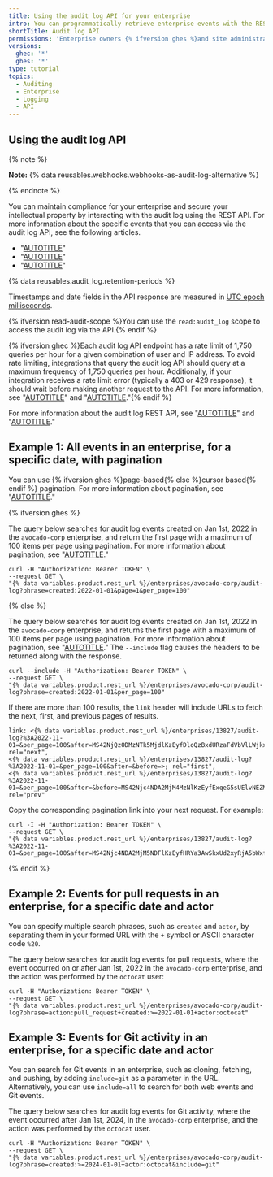 ```yaml
---
title: Using the audit log API for your enterprise
intro: You can programmatically retrieve enterprise events with the REST API.
shortTitle: Audit log API
permissions: 'Enterprise owners {% ifversion ghes %}and site administrators {% endif %}can use the audit log API.'
versions:
  ghec: '*'
  ghes: '*'
type: tutorial
topics:
  - Auditing
  - Enterprise
  - Logging
  - API
---
```


## Using the audit log API

{% note %}

**Note:**  {% data reusables.webhooks.webhooks-as-audit-log-alternative %}

{% endnote %}

You can maintain compliance for your enterprise and secure your intellectual property by interacting with the audit log using the REST API. For more information about the specific events that you can access via the audit log API, see the following articles.

- "[AUTOTITLE](/admin/monitoring-activity-in-your-enterprise/reviewing-audit-logs-for-your-enterprise/audit-log-events-for-your-enterprise)"
- "[AUTOTITLE](/organizations/keeping-your-organization-secure/managing-security-settings-for-your-organization/audit-log-events-for-your-organization)"
- "[AUTOTITLE](/authentication/keeping-your-account-and-data-secure/security-log-events)"

{% data reusables.audit_log.retention-periods %}

Timestamps and date fields in the API response are measured in [UTC epoch milliseconds](https://en.wikipedia.org/wiki/Unix_time).

{% ifversion read-audit-scope %}You can use the `read:audit_log` scope to access the audit log via the API.{% endif %}

{% ifversion ghec %}Each audit log API endpoint has a rate limit of 1,750 queries per hour for a given combination of user and IP address. To avoid rate limiting, integrations that query the audit log API should query at a maximum frequency of 1,750 queries per hour. Additionally, if your integration receives a rate limit error (typically a 403 or 429 response), it should wait before making another request to the API. For more information, see "[AUTOTITLE](/rest/overview/rate-limits-for-the-rest-api)" and "[AUTOTITLE](/rest/guides/best-practices-for-integrators)."{% endif %}

For more information about the audit log REST API, see "[AUTOTITLE](/rest/enterprise-admin/audit-log)" and "[AUTOTITLE](/rest/orgs#get-the-audit-log-for-an-organization)."

## Example 1: All events in an enterprise, for a specific date, with pagination

You can use {% ifversion ghes %}page-based{% else %}cursor based{% endif %} pagination. For more information about pagination, see "[AUTOTITLE](/rest/guides/using-pagination-in-the-rest-api)."

{% ifversion ghes %}

The query below searches for audit log events created on Jan 1st, 2022 in the `avocado-corp` enterprise, and return the first page with a maximum of 100 items per page using pagination. For more information about pagination, see "[AUTOTITLE](/rest/guides/using-pagination-in-the-rest-api)."

```shell
curl -H "Authorization: Bearer TOKEN" \
--request GET \
"{% data variables.product.rest_url %}/enterprises/avocado-corp/audit-log?phrase=created:2022-01-01&page=1&per_page=100"
```

{% else %}

The query below searches for audit log events created on Jan 1st, 2022 in the `avocado-corp` enterprise, and returns the first page with a maximum of 100 items per page using pagination. For more information about pagination, see "[AUTOTITLE](/rest/guides/using-pagination-in-the-rest-api)." The `--include` flag causes the headers to be returned along with the response.

```shell
curl --include -H "Authorization: Bearer TOKEN" \
--request GET \
"{% data variables.product.rest_url %}/enterprises/avocado-corp/audit-log?phrase=created:2022-01-01&per_page=100"
```

If there are more than 100 results, the `link` header will include URLs to fetch the next, first, and previous pages of results.

```text
link: <{% data variables.product.rest_url %}/enterprises/13827/audit-log?%3A2022-11-01=&per_page=100&after=MS42NjQzODMzNTk5MjdlKzEyfDloQzBxdURzaFdVbVlLWjkxRU9mNXc%3D&before=>; rel="next",
<{% data variables.product.rest_url %}/enterprises/13827/audit-log?%3A2022-11-01=&per_page=100&after=&before=>; rel="first",
<{% data variables.product.rest_url %}/enterprises/13827/audit-log?%3A2022-11-01=&per_page=100&after=&before=MS42Njc4NDA2MjM4MzNlKzEyfExqeG5sUElvNEZMbG1XZHA5akdKTVE%3D>; rel="prev"
```

Copy the corresponding pagination link into your next request. For example:

```shell
curl -I -H "Authorization: Bearer TOKEN" \
--request GET \
"{% data variables.product.rest_url %}/enterprises/13827/audit-log?%3A2022-11-01=&per_page=100&after=MS42Njc4NDA2MjM5NDFlKzEyfHRYa3AwSkxUd2xyRjA5bWxfOS1RbFE%3D&before="
```

{% endif %}

## Example 2: Events for pull requests in an enterprise, for a specific date and actor

You can specify multiple search phrases, such as `created` and `actor`, by separating them in your formed URL with the `+` symbol or ASCII character code `%20`.

The query below searches for audit log events for pull requests, where the event occurred on or after Jan 1st, 2022 in the `avocado-corp` enterprise, and the action was performed by the `octocat` user:

```shell
curl -H "Authorization: Bearer TOKEN" \
--request GET \
"{% data variables.product.rest_url %}/enterprises/avocado-corp/audit-log?phrase=action:pull_request+created:>=2022-01-01+actor:octocat"
```

## Example 3: Events for Git activity in an enterprise, for a specific date and actor

You can search for Git events in an enterprise, such as cloning, fetching, and pushing, by adding `include=git` as a parameter in the URL. Alternatively, you can use `include=all` to search for both web events and Git events.

The query below searches for audit log events for Git activity, where the event occurred after Jan 1st, 2024, in the `avocado-corp` enterprise, and the action was performed by the `octocat` user.

```shell
curl -H "Authorization: Bearer TOKEN" \
--request GET \
"{% data variables.product.rest_url %}/enterprises/avocado-corp/audit-log?phrase=created:>=2024-01-01+actor:octocat&include=git"
```
